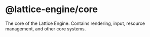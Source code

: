 # @lattice-engine/core

The core of the Lattice Engine. Contains rendering, input, resource management, and other core systems.
